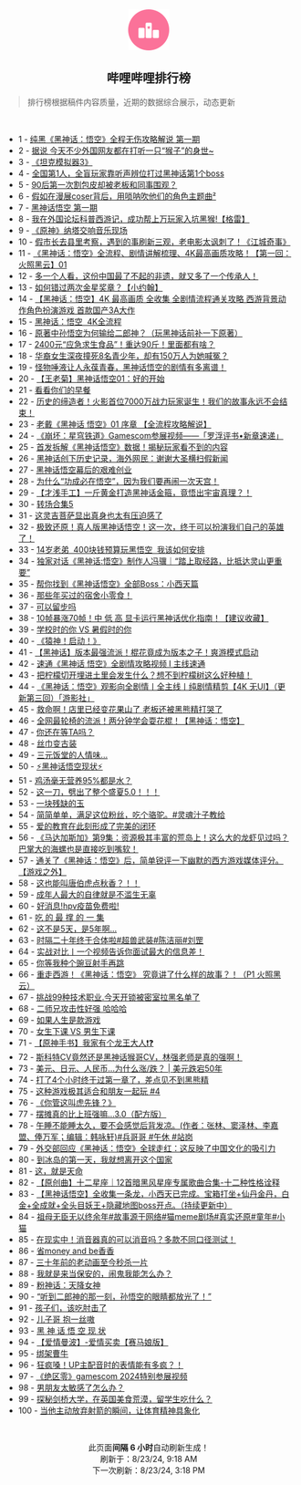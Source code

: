 <div align="center">
    <img src="./assets/icon_rank.png" alt="logo" />
    <h2>哔哩哔哩排行榜</h>
</div>

> 排行榜根据稿件内容质量，近期的数据综合展示，动态更新

<br />

<ul><li><span>1 - <a href=https://www.bilibili.com/BV114421U75X>纯黑《黑神话：悟空》全程无伤攻略解说&nbsp;第一期</a></span></li><li><span>2 - <a href=https://www.bilibili.com/BV124421U7Hp>据说&nbsp;今天不少外国网友都在打听一只“猴子”的身世~</a></span></li><li><span>3 - <a href=https://www.bilibili.com/BV1Qr421M7Xs>《坦克模拟器3》</a></span></li><li><span>4 - <a href=https://www.bilibili.com/BV1vz421i7mM>全国第1人，全盲玩家靠听声辨位打过黑神话第1个boss</a></span></li><li><span>5 - <a href=https://www.bilibili.com/BV1RE4m1R7Pm>90后第一次割包皮却被老板和同事围观？</a></span></li><li><span>6 - <a href=https://www.bilibili.com/BV1Jz421i7w6>假如在漫展coser背后，用唢呐吹他们的角色主题曲²</a></span></li><li><span>7 - <a href=https://www.bilibili.com/BV1KE4m197MV>黑神话悟空&nbsp;第一期</a></span></li><li><span>8 - <a href=https://www.bilibili.com/BV1aw4m1k7s1>我在外国论坛科普西游记，成功帮上万玩家入坑黑猴!【格雷】</a></span></li><li><span>9 - <a href=https://www.bilibili.com/BV18E4m1d7b7>《原神》纳塔交响音乐现场</a></span></li><li><span>10 - <a href=https://www.bilibili.com/BV1iy411e7dY>假市长去县里考察，遇到的事刷新三观，老电影太讽刺了！《江城奇事》</a></span></li><li><span>11 - <a href=https://www.bilibili.com/BV17Z421K7ib>《黑神话：悟空》全流程、剧情讲解梳理、4K最高画质攻略！【第一回：火照黑云】01</a></span></li><li><span>12 - <a href=https://www.bilibili.com/BV1eb4214727>多一个人看，这份中国最了不起的非遗，就又多了一个传承人！</a></span></li><li><span>13 - <a href=https://www.bilibili.com/BV1h1421t7Fc>如何错过两次金星奖章？【小约翰】</a></span></li><li><span>14 - <a href=https://www.bilibili.com/BV1AE4m1d7XT>【黑神话：悟空】4K&nbsp;最高画质&nbsp;全收集&nbsp;全剧情流程通关攻略&nbsp;西游背景动作角色扮演游戏&nbsp;首款国产3A大作</a></span></li><li><span>15 - <a href=https://www.bilibili.com/BV1Jx4y14798>黑神话：悟空&nbsp;&nbsp;4K全流程</a></span></li><li><span>16 - <a href=https://www.bilibili.com/BV1e4421Z7je>原著中孙悟空为何输给二郎神？（玩黑神话前补一下原著）</a></span></li><li><span>17 - <a href=https://www.bilibili.com/BV1N4421f75Q>2400元“应急求生食品”！重达90斤！里面都有啥？</a></span></li><li><span>18 - <a href=https://www.bilibili.com/BV11U411U7Yo>华裔女生深夜撞死8名青少年，却有150万人为她喊冤？</a></span></li><li><span>19 - <a href=https://www.bilibili.com/BV1RW42197C8>怪物唾液让人永葆青春，黑神话悟空的剧情有多离谱！</a></span></li><li><span>20 - <a href=https://www.bilibili.com/BV1Uy411e7DW>【王老菊】黑神话悟空01：好的开始</a></span></li><li><span>21 - <a href=https://www.bilibili.com/BV1zH4y1c7Bo>看看你们的早餐</a></span></li><li><span>22 - <a href=https://www.bilibili.com/BV1Gz421i7gF>历史的缔造者！火影首位7000万战力玩家诞生！我们的故事永远不会结束！</a></span></li><li><span>23 - <a href=https://www.bilibili.com/BV1iy411i7ab>老戴《黑神话&nbsp;悟空》01&nbsp;序章&nbsp;【全流程攻略解说】</a></span></li><li><span>24 - <a href=https://www.bilibili.com/BV1o4421Z7q4>《崩坏：星穹铁道》Gamescom参展视频——「罗浮评书•新章速递」</a></span></li><li><span>25 - <a href=https://www.bilibili.com/BV1sH4y1c7Tw>首发拆解《黑神话悟空》数据！揭秘玩家看不到的内容</a></span></li><li><span>26 - <a href=https://www.bilibili.com/BV1H2421Z7Ls>黑神话创下历史记录，海外网民：谢谢大圣横扫假新闻</a></span></li><li><span>27 - <a href=https://www.bilibili.com/BV131421t7Bj>黑神话悟空幕后的艰难创业</a></span></li><li><span>28 - <a href=https://www.bilibili.com/BV1CZ421T7kD>为什么“功成必在悟空”，因为我们要再闹一次天宫！</a></span></li><li><span>29 - <a href=https://www.bilibili.com/BV1xm42137M5>【才浅手工】一斤黄金打造黑神话金箍，竟悟出宇宙真理？！</a></span></li><li><span>30 - <a href=https://www.bilibili.com/BV1SE4m1R7Uu>转场合集5</a></span></li><li><span>31 - <a href=https://www.bilibili.com/BV12Z421N7RH>这灵吉菩萨显出真身也太有压迫感了</a></span></li><li><span>32 - <a href=https://www.bilibili.com/BV1Qf421q7pM>极致还原！真人版黑神话悟空！这一次，终于可以扮演我们自己的英雄了！</a></span></li><li><span>33 - <a href=https://www.bilibili.com/BV1dw4m1r7Vs>14岁老弟&nbsp;&nbsp;400块钱预算玩黑悟空&nbsp;&nbsp;我该如何安排</a></span></li><li><span>34 - <a href=https://www.bilibili.com/BV1Gi421a74W>独家对话《黑神话:悟空》制作人冯骥｜“踏上取经路，比抵达灵山更重要”</a></span></li><li><span>35 - <a href=https://www.bilibili.com/BV1f2W4efERc>帮你找到《黑神话悟空》全部Boss：小西天篇</a></span></li><li><span>36 - <a href=https://www.bilibili.com/BV1KKWWehEzQ>那些年买过的宿舍小零食！</a></span></li><li><span>37 - <a href=https://www.bilibili.com/BV11xpUefE7X>可以留步吗</a></span></li><li><span>38 - <a href=https://www.bilibili.com/BV1iw4m1k7eL>10帧暴涨70帧！中&nbsp;低&nbsp;高&nbsp;显卡运行黑神话优化指南！【建议收藏】</a></span></li><li><span>39 - <a href=https://www.bilibili.com/BV1d4421Z7M8>学校时的你&nbsp;VS&nbsp;暑假时的你</a></span></li><li><span>40 - <a href=https://www.bilibili.com/BV1BE4m1R7gW>《猿神！启动！》</a></span></li><li><span>41 - <a href=https://www.bilibili.com/BV1s7WteBEmp>【黑神话】版本最强流派！棍花竟成为版本之子！爽游模式启动</a></span></li><li><span>42 - <a href=https://www.bilibili.com/BV1yBW4eNExA>速通《黑神话&nbsp;悟空》全剧情攻略视频&nbsp;I&nbsp;主线速通</a></span></li><li><span>43 - <a href=https://www.bilibili.com/BV18w4m1k7rV>把柠檬切开埋进土里会发生什么？想不到柠檬树这么好种植！</a></span></li><li><span>44 - <a href=https://www.bilibili.com/BV1RuWpezE7h>《黑神话：悟空》观影向全剧情丨全主线丨纯剧情精剪【4K&nbsp;无UI】（更新第三回）「游影社」</a></span></li><li><span>45 - <a href=https://www.bilibili.com/BV1yS421X7B4>救命啊！店里已经变花果山了&nbsp;老板还被黑熊精打哭了</a></span></li><li><span>46 - <a href=https://www.bilibili.com/BV1bbW4eGEsY>全网最轮椅的流派！两分钟学会耍花棍！【黑神话：悟空】</a></span></li><li><span>47 - <a href=https://www.bilibili.com/BV1y4WneEEMi>你还在等TA吗？</a></span></li><li><span>48 - <a href=https://www.bilibili.com/BV1yHW8eCEWm>丝巾变古装</a></span></li><li><span>49 - <a href=https://www.bilibili.com/BV1Sr421M7qt>三元饭堂的人情味...</a></span></li><li><span>50 - <a href=https://www.bilibili.com/BV1SH4y1c7vm>⚡黑神话悟空现状⚡</a></span></li><li><span>51 - <a href=https://www.bilibili.com/BV1sn4y1f7wB>鸡汤毫无营养95%都是水？</a></span></li><li><span>52 - <a href=https://www.bilibili.com/BV12E421w7yF>这一刀，劈出了整个盛夏5.0！！！</a></span></li><li><span>53 - <a href=https://www.bilibili.com/BV11GWxePEDh>一块残缺的玉</a></span></li><li><span>54 - <a href=https://www.bilibili.com/BV1Pf421i7Vd>简简单单，满足这位粉丝，吃个骆驼。#灵魂汁子教给</a></span></li><li><span>55 - <a href=https://www.bilibili.com/BV19uWpeBEh2>爱的教育在此刻形成了完美的闭环</a></span></li><li><span>56 - <a href=https://www.bilibili.com/BV1nU411S7mV>《马达加斯加》第9集：资源极其丰富的荒岛上！这么大的龙虾见过吗？巴掌大的海螺也是直接吃到嘴软！</a></span></li><li><span>57 - <a href=https://www.bilibili.com/BV1uz421B7ef>通关了《黑神话：悟空》后，简单锐评一下幽默的西方游戏媒体评分。【游戏之外】</a></span></li><li><span>58 - <a href=https://www.bilibili.com/BV1Ti421a7Fr>这也能叫唐伯虎点秋香？！！</a></span></li><li><span>59 - <a href=https://www.bilibili.com/BV1Ei421a7dT>成年人最大的自律就是不滥生无辜</a></span></li><li><span>60 - <a href=https://www.bilibili.com/BV1uf421B7pu>好消息!hpv疫苗免费啦!</a></span></li><li><span>61 - <a href=https://www.bilibili.com/BV1Px4y1s7fg>吃&nbsp;的&nbsp;最&nbsp;撑&nbsp;的&nbsp;一&nbsp;集</a></span></li><li><span>62 - <a href=https://www.bilibili.com/BV1Yy411e7M5>这不是5天，是5年啊...</a></span></li><li><span>63 - <a href=https://www.bilibili.com/BV1DH4y1c7JF>时隔二十年终于合体啦#超兽武装#陈洁丽#刘罡</a></span></li><li><span>64 - <a href=https://www.bilibili.com/BV1ST421k7LP>实战对比丨一个视频告诉你面试最大的信息差！</a></span></li><li><span>65 - <a href=https://www.bilibili.com/BV16m421g7ok>你等我种个豌豆射手再跳</a></span></li><li><span>66 - <a href=https://www.bilibili.com/BV1US411w7SP>重走西游！《黑神话：悟空》&nbsp;究竟讲了什么样的故事？！（P1&nbsp;火照黑云）</a></span></li><li><span>67 - <a href=https://www.bilibili.com/BV1XZ421N7uK>挑战99种技术职业.今天开锁被密室拉黑名单了</a></span></li><li><span>68 - <a href=https://www.bilibili.com/BV1sU411U7V9>二师兄攻击性好强&nbsp;哈哈哈</a></span></li><li><span>69 - <a href=https://www.bilibili.com/BV1PuWWe4EVP>如果人生是款游戏</a></span></li><li><span>70 - <a href=https://www.bilibili.com/BV1ez421i7BF>女生下课&nbsp;VS&nbsp;男生下课</a></span></li><li><span>71 - <a href=https://www.bilibili.com/BV1WS42197nw>【原神手书】我家有个龙王大人❗❓</a></span></li><li><span>72 - <a href=https://www.bilibili.com/BV1uz421i75p>斯科特CV竟然还是黑神话猴哥CV，林强老师是真的强啊！</a></span></li><li><span>73 - <a href=https://www.bilibili.com/BV1ub421J7jv>美元、日元、人民币…为什么涨/跌？&nbsp;|&nbsp;美元跌宕50年</a></span></li><li><span>74 - <a href=https://www.bilibili.com/BV1Qz421i7JU>打了4个小时终于过第一章了，差点见不到黑熊精</a></span></li><li><span>75 - <a href=https://www.bilibili.com/BV12S411w71J>这种游戏极其适合和朋友一起玩&nbsp;#4</a></span></li><li><span>76 - <a href=https://www.bilibili.com/BV1CzW4eeEzL>《你管这叫虎先锋？》</a></span></li><li><span>77 - <a href=https://www.bilibili.com/BV1nb421J7QS>摆摊真的比上班强嘛…3.0（配方版）</a></span></li><li><span>78 - <a href=https://www.bilibili.com/BV1oZ421T795>午睡不能睡太久，要不会感觉后背发凉。(作者：张林、窦泽林、李嘉盟、俸万军；编辑：韩咏轩)#兵哥哥&nbsp;#午休&nbsp;#站岗</a></span></li><li><span>79 - <a href=https://www.bilibili.com/BV17i421a7Lp>外交部回应《黑神话：悟空》全球走红：这反映了中国文化的吸引力</a></span></li><li><span>80 - <a href=https://www.bilibili.com/BV1Sy411e7y5>到冰岛的第一天，我就想离开这个国家</a></span></li><li><span>81 - <a href=https://www.bilibili.com/BV1Bb421J78c>这，就是天命</a></span></li><li><span>82 - <a href=https://www.bilibili.com/BV1vkp2e3Ekh>【原创曲】十二星座｜12首暗黑风星座专属歌曲合集-十二种性格诠释</a></span></li><li><span>83 - <a href=https://www.bilibili.com/BV1Gx4y1s7mU>【黑神话悟空】全收集一条龙，小西天已完成。宝箱打坐+仙丹金丹，白金+全成就+全头目妖王+隐藏地图boss开点。（持续更新中）</a></span></li><li><span>84 - <a href=https://www.bilibili.com/BV1RE4m1R7Mb>祖母无臣无以终余年#故事源于网络#猫meme剧场#真实还原#童年#小猫</a></span></li><li><span>85 - <a href=https://www.bilibili.com/BV1Zw4m1k7mZ>在现实中！消音器真的可以消音吗？多款不同口径测试！</a></span></li><li><span>86 - <a href=https://www.bilibili.com/BV1ky411i7hs>省money&nbsp;and&nbsp;be香香</a></span></li><li><span>87 - <a href=https://www.bilibili.com/BV1hZ421N7Ta>三十年前的老动画至今秒杀一片</a></span></li><li><span>88 - <a href=https://www.bilibili.com/BV1cE421A7Tu>我就是来当保安的，闹鬼我能怎么办？</a></span></li><li><span>89 - <a href=https://www.bilibili.com/BV1cE4m1d7YW>粉神话：天降女神</a></span></li><li><span>90 - <a href=https://www.bilibili.com/BV1Xw4m1r79K>“听到二郎神的那一刻，孙悟空的眼睛都放光了！”</a></span></li><li><span>91 - <a href=https://www.bilibili.com/BV1tx4y1s7to>孩子们，该吃肘击了</a></span></li><li><span>92 - <a href=https://www.bilibili.com/BV1ux4y1s76C>儿子哥&nbsp;抱一丝嗷</a></span></li><li><span>93 - <a href=https://www.bilibili.com/BV1eZ421T7EL>黑&nbsp;神&nbsp;话&nbsp;悟&nbsp;空&nbsp;现&nbsp;状</a></span></li><li><span>94 - <a href=https://www.bilibili.com/BV1DZ421T7yx>【爱情曼波】-爱情买卖【赛马娘版】</a></span></li><li><span>95 - <a href=https://www.bilibili.com/BV17S421974n>绑架曹牛</a></span></li><li><span>96 - <a href=https://www.bilibili.com/BV17r421M7HM>狂疯嗓！UP主配音时的表情能有多疯？！</a></span></li><li><span>97 - <a href=https://www.bilibili.com/BV14E421w7HN>《绝区零》gamescom&nbsp;2024特别参展视频</a></span></li><li><span>98 - <a href=https://www.bilibili.com/BV1L142187LH>男朋友太敏感了怎么办？</a></span></li><li><span>99 - <a href=https://www.bilibili.com/BV1Xb421E7yA>探秘剑桥大学，在英国美食荒漠，留学生吃什么？</a></span></li><li><span>100 - <a href=https://www.bilibili.com/BV1EnWHeGETf>当他主动放弃射箭的瞬间，让体育精神具象化</a></span></li></ul>

<br />

<p align=center>此页面<b>间隔 6 小时</b>自动刷新生成！<br>刷新于：8/23/24, 9:18 AM<br>下一次刷新：8/23/24, 3:18 PM</p>